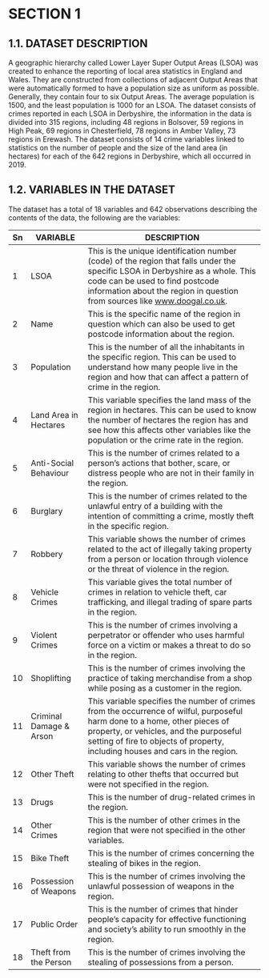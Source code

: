 # SECTION 1
## 1.1.	DATASET DESCRIPTION
A geographic hierarchy called Lower Layer Super Output Areas (LSOA) was created to enhance the reporting of local area statistics in England and Wales. They are constructed from collections of adjacent Output Areas that were automatically formed to have a population size as uniform as possible. Generally, they contain four to six Output Areas. The average population is 1500, and the least population is 1000 for an LSOA. The dataset consists of crimes reported in each LSOA in Derbyshire, the information in the data is divided into 315 regions, including 48 regions in Bolsover, 59 regions in High Peak, 69 regions in Chesterfield, 78 regions in Amber Valley, 73 regions in Erewash. The dataset consists of 14 crime variables linked to statistics on the number of people and the size of the land area (in hectares) for each of the 642 regions in Derbyshire, which all occurred in 2019.

## 1.2.	VARIABLES IN THE DATASET
The dataset has a total of 18 variables and 642 observations describing the contents of the data, the following are the variables:

| Sn  | VARIABLE                  | DESCRIPTION                                                                                                                                                             |
|-----|---------------------------|-------------------------------------------------------------------------------------------------------------------------------------------------------------------------|
| 1   | LSOA                      | This is the unique identification number (code) of the region that falls under the specific LSOA in Derbyshire as a whole. This code can be used to find postcode information about the region in question from sources like www.doogal.co.uk. |
| 2   | Name                      | This is the specific name of the region in question which can also be used to get postcode information about the region.                                                 |
| 3   | Population                | This is the number of all the inhabitants in the specific region. This can be used to understand how many people live in the region and how that can affect a pattern of crime in the region. |
| 4   | Land Area in Hectares     | This variable specifies the land mass of the region in hectares. This can be used to know the number of hectares the region has and see how this affects other variables like the population or the crime rate in the region. |
| 5   | Anti-Social Behaviour     | This is the number of crimes related to a person’s actions that bother, scare, or distress people who are not in their family in the region.                              |
| 6   | Burglary                  | This is the number of crimes related to the unlawful entry of a building with the intention of committing a crime, mostly theft in the specific region.                  |
| 7   | Robbery                   | This variable shows the number of crimes related to the act of illegally taking property from a person or location through violence or the threat of violence in the region. |
| 8   | Vehicle Crimes            | This variable gives the total number of crimes in relation to vehicle theft, car trafficking, and illegal trading of spare parts in the region.                         |
| 9   | Violent Crimes            | This is the number of crimes involving a perpetrator or offender who uses harmful force on a victim or makes a threat to do so in the region.                           |
| 10  | Shoplifting               | This is the number of crimes involving the practice of taking merchandise from a shop while posing as a customer in the region.                                          |
| 11  | Criminal Damage & Arson   | This variable specifies the number of crimes from the occurrence of wilful, purposeful harm done to a home, other pieces of property, or vehicles, and the purposeful setting of fire to objects of property, including houses and cars in the region. |
| 12  | Other Theft               | This variable shows the number of crimes relating to other thefts that occurred but were not specified in the region.                                                    |
| 13  | Drugs                     | This is the number of drug-related crimes in the region.                                                                                                                |
| 14  | Other Crimes              | This is the number of other crimes in the region that were not specified in the other variables.                                                                         |
| 15  | Bike Theft                | This is the number of crimes concerning the stealing of bikes in the region.                                                                                            |
| 16  | Possession of Weapons     | This is the number of crimes involving the unlawful possession of weapons in the region.                                                                                 |
| 17  | Public Order              | This is the number of crimes that hinder people’s capacity for effective functioning and society’s ability to run smoothly in the region.                                |
| 18  | Theft from the Person     | This is the number of crimes involving the stealing of possessions from a person.                                                                                       |

